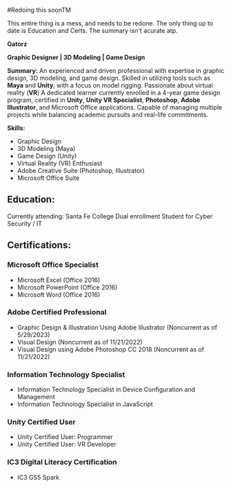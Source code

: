 
#Redoing this soonTM

This entire thing is a mess, and needs to be redone. The only thing up to date is Education and Certs. The summary isn't acurate atp. 

**Gatorz**

**Graphic Designer | 3D Modeling | Game Design**

**Summary:**
An experienced and driven professional with expertise in graphic design, 3D modeling, and game design. Skilled in utilizing tools such as **Maya** and **Unity**, with a focus on model rigging. Passionate about virtual reality (**VR**) A dedicated learner currently enrolled in a 4-year game design program, certified in **Unity**, **Unity VR Specialist**, **Photoshop**, **Adobe Illustrator**, and Microsoft Office applications. Capable of managing multiple projects while balancing academic pursuits and real-life commitments.

**Skills:**
- Graphic Design
- 3D Modeling (Maya)
- Game Design (Unity)
- Virtual Reality (VR) Enthusiast
- Adobe Creative Suite (Photoshop, Illustrator)
- Microsoft Office Suite

## **Education:**
Currently attending: Santa Fe College Dual enrollment Student for Cyber Security / IT

## **Certifications:**
### Microsoft Office Specialist
- Microsoft Excel (Office 2016)
- Microsoft PowerPoint (Office 2016)
- Microsoft Word (Office 2016)
### Adobe Certified Professional
- Graphic Design & Illustration Using Adobe Illustrator (Noncurrent as of 5/29/2023)
- Visual Design (Noncurrent as of 11/21/2022)
- Visual Design using Adobe Photoshop CC 2018 (Noncurrent as of 11/21/2022)
### Information Technology Specialist
- Information Technology Specialist in Device Configuration and Management
- Information Technology Specialist in JavaScript
### Unity Certified User
- Unity Certified User: Programmer
- Unity Certified User: VR Developer
### IC3 Digital Literacy Certification
- IC3 GS5 Spark
